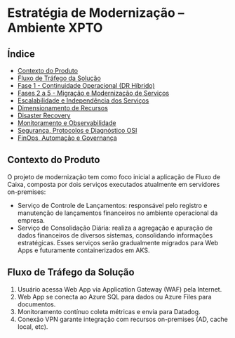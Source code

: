 # Estratégia de Modernização – Ambiente XPTO

## Índice

- [Contexto do Produto](#contexto-do-produto)
- [Fluxo de Tráfego da Solução](#fluxo-de-tráfego-da-solução)
- [Fase 1 - Continuidade Operacional (DR Híbrido)](Topologia_Fase-01_DR_Hibrido.md)
- [Fases 2 a 5 - Migração e Modernização de Serviços](Topologia_Fase-02_WebApp.md)
- [Escalabilidade e Independência dos Serviços](Escalabilidade.md)
- [Dimensionamento de Recursos](Dimensionamento_Recursos.md)
- [Disaster Recovery](Disaster_Recovery.md)
- [Monitoramento e Observabilidade](Monitoramento_Observabilidade.md)
- [Segurança, Protocolos e Diagnóstico OSI](Justificativas.md)
- [FinOps, Automação e Governança](Estrategia_FinOps.md)

## Contexto do Produto

O projeto de modernização tem como foco inicial a aplicação de Fluxo de Caixa, composta por dois serviços executados atualmente em servidores on-premises:

- Serviço de Controle de Lançamentos: responsável pelo registro e manutenção de lançamentos financeiros no ambiente operacional da empresa.
- Serviço de Consolidação Diária: realiza a agregação e apuração de dados financeiros de diversos sistemas, consolidando informações estratégicas. Esses serviços serão gradualmente migrados para Web Apps e futuramente containerizados em AKS.

## Fluxo de Tráfego da Solução

1. Usuário acessa Web App via Application Gateway (WAF) pela Internet.
2. Web App se conecta ao Azure SQL para dados ou Azure Files para documentos.
3. Monitoramento contínuo coleta métricas e envia para Datadog.
4. Conexão VPN garante integração com recursos on-premises (AD, cache local, etc).
